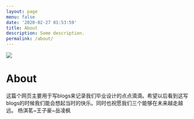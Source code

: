 ```yaml
---
layout: page
menu: false
date: '2020-02-27 01:53:59'
title: About
description: Some description.
permalink: /about/
---
```


<a href="https://sm.ms/image/TkVbrCjplOyaLFn" target="_blank"><img src="https://s2.loli.net/2024/09/13/TkVbrCjplOyaLFn.png" ></a>

# About

这篇个网页主要用于写blogs来记录我们毕业设计的点点滴滴。希望以后看到这写blogs的时候我们能会想起当时的快乐。同时也祝愿我们三个能够在未来越走越远。
杨淇茗~王子豪~岳凌枫
